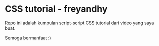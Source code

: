 # CSS tutorial - freyandhy
Repo ini adalah kumpulan script-script CSS tutorial dari video yang saya buat.

Semoga bermanfaat :)

